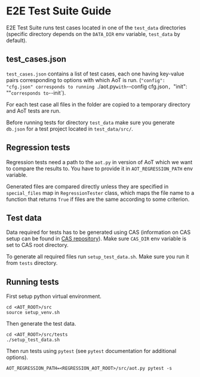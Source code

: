 # E2E Test Suite Guide

E2E Test Suite runs test cases located in one of the `test_data` directories
(specific directory depends on the `DATA_DIR` env variable, `test_data` by
default). 

## test_cases.json

`test_cases.json` contains a list of test cases, each one having key-value
pairs corresponding to options with which AoT is run. (`"config": "cfg.json"
corresponds to running `./aot.py` with `--config cfg.json`, `"init": ""`
corresponds to `--init`).

For each test case all files in the folder are copied to a temporary directory
and AoT tests are run.

Before running tests for directory `test_data` make sure you generate `db.json`
for a test project located in `test_data/src/`.

## Regression tests

Regression tests need a path to the `aot.py` in version of AoT which we want
to compare the results to. You have to provide it in `AOT_REGRESSION_PATH` env
variable.

Generated files are compared directly unless they are specified in
`special_files` map in `RegressionTester` class, which maps the file name to a
function that returns `True` if files are the same according to some criterion.

## Test data

Data required for tests has to be generated using CAS (information on CAS
setup can be found in [CAS repository](https://github.com/Samsung/CAS)). Make
sure `CAS_DIR` env variable is set to CAS root directory.

To generate all required files run `setup_test_data.sh`. Make sure you run it
from `tests` directory.

## Running tests

First setup python virtual environment.
```
cd <AOT_ROOT>/src
source setup_venv.sh
```
Then generate the test data.
```
cd <AOT_ROOT>/src/tests
./setup_test_data.sh
```
Then run tests using `pytest` (see `pytest` documentation for additional options).
```
AOT_REGRESSION_PATH=<REGRESSION_AOT_ROOT>/src/aot.py pytest -s
```